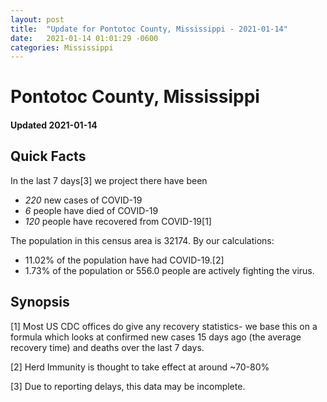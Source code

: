 ```yaml
---
layout: post
title:  "Update for Pontotoc County, Mississippi - 2021-01-14"
date:   2021-01-14 01:01:29 -0600
categories: Mississippi
---
```


# Pontotoc County, Mississippi
#### Updated 2021-01-14

## Quick Facts

In the last 7 days[3] we project there have been
- *220* new cases of COVID-19
- *6* people have died of COVID-19
- *120* people have recovered from COVID-19[1]

The population in this census area is 32174. By our calculations:
- 11.02% of the population have had COVID-19.[2]
- 1.73% of the population or 556.0 people are actively fighting the virus.

## Synopsis




[1] Most US CDC offices do give any recovery statistics- we base this on a formula which looks at confirmed new cases
15 days ago (the average recovery time) and deaths over the last 7 days.

[2] Herd Immunity is thought to take effect at around ~70-80%

[3] Due to reporting delays, this data may be incomplete.
 
    